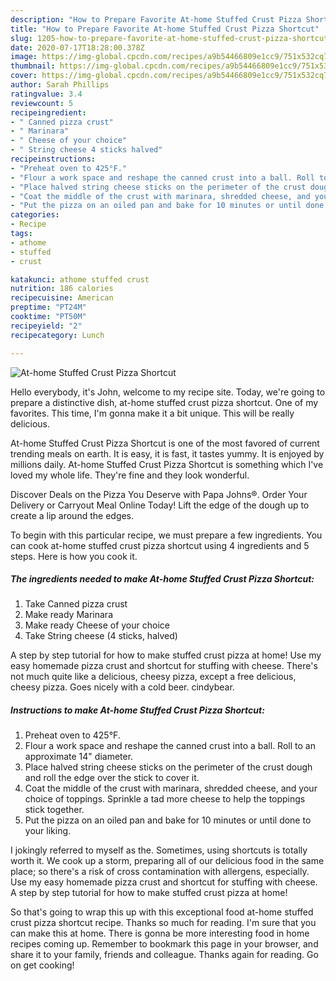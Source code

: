 ```yaml
---
description: "How to Prepare Favorite At-home Stuffed Crust Pizza Shortcut"
title: "How to Prepare Favorite At-home Stuffed Crust Pizza Shortcut"
slug: 1205-how-to-prepare-favorite-at-home-stuffed-crust-pizza-shortcut
date: 2020-07-17T18:28:00.378Z
image: https://img-global.cpcdn.com/recipes/a9b54466809e1cc9/751x532cq70/at-home-stuffed-crust-pizza-shortcut-recipe-main-photo.jpg
thumbnail: https://img-global.cpcdn.com/recipes/a9b54466809e1cc9/751x532cq70/at-home-stuffed-crust-pizza-shortcut-recipe-main-photo.jpg
cover: https://img-global.cpcdn.com/recipes/a9b54466809e1cc9/751x532cq70/at-home-stuffed-crust-pizza-shortcut-recipe-main-photo.jpg
author: Sarah Phillips
ratingvalue: 3.4
reviewcount: 5
recipeingredient:
- " Canned pizza crust"
- " Marinara"
- " Cheese of your choice"
- " String cheese 4 sticks halved"
recipeinstructions:
- "Preheat oven to 425°F."
- "Flour a work space and reshape the canned crust into a ball. Roll to an approximate 14&#34; diameter."
- "Place halved string cheese sticks on the perimeter of the crust dough and roll the edge over the stick to cover it."
- "Coat the middle of the crust with marinara, shredded cheese, and your choice of toppings. Sprinkle a tad more cheese to help the toppings stick together."
- "Put the pizza on an oiled pan and bake for 10 minutes or until done to your liking."
categories:
- Recipe
tags:
- athome
- stuffed
- crust

katakunci: athome stuffed crust 
nutrition: 186 calories
recipecuisine: American
preptime: "PT24M"
cooktime: "PT50M"
recipeyield: "2"
recipecategory: Lunch

---
```



![At-home Stuffed Crust Pizza Shortcut](https://img-global.cpcdn.com/recipes/a9b54466809e1cc9/751x532cq70/at-home-stuffed-crust-pizza-shortcut-recipe-main-photo.jpg)

Hello everybody, it's John, welcome to my recipe site. Today, we're going to prepare a distinctive dish, at-home stuffed crust pizza shortcut. One of my favorites. This time, I'm gonna make it a bit unique. This will be really delicious.

At-home Stuffed Crust Pizza Shortcut is one of the most favored of current trending meals on earth. It is easy, it is fast, it tastes yummy. It is enjoyed by millions daily. At-home Stuffed Crust Pizza Shortcut is something which I've loved my whole life. They're fine and they look wonderful.

Discover Deals on the Pizza You Deserve with Papa Johns®. Order Your Delivery or Carryout Meal Online Today! Lift the edge of the dough up to create a lip around the edges.


To begin with this particular recipe, we must prepare a few ingredients. You can cook at-home stuffed crust pizza shortcut using 4 ingredients and 5 steps. Here is how you cook it.

<!--inarticleads1-->

##### The ingredients needed to make At-home Stuffed Crust Pizza Shortcut:

1. Take  Canned pizza crust
1. Make ready  Marinara
1. Make ready  Cheese of your choice
1. Take  String cheese (4 sticks, halved)


A step by step tutorial for how to make stuffed crust pizza at home! Use my easy homemade pizza crust and shortcut for stuffing with cheese. There&#39;s not much quite like a delicious, cheesy pizza, except a free delicious, cheesy pizza. Goes nicely with a cold beer. cindybear. 

<!--inarticleads2-->

##### Instructions to make At-home Stuffed Crust Pizza Shortcut:

1. Preheat oven to 425°F.
1. Flour a work space and reshape the canned crust into a ball. Roll to an approximate 14&#34; diameter.
1. Place halved string cheese sticks on the perimeter of the crust dough and roll the edge over the stick to cover it.
1. Coat the middle of the crust with marinara, shredded cheese, and your choice of toppings. Sprinkle a tad more cheese to help the toppings stick together.
1. Put the pizza on an oiled pan and bake for 10 minutes or until done to your liking.


I jokingly referred to myself as the. Sometimes, using shortcuts is totally worth it. We cook up a storm, preparing all of our delicious food in the same place; so there&#39;s a risk of cross contamination with allergens, especially. Use my easy homemade pizza crust and shortcut for stuffing with cheese. A step by step tutorial for how to make stuffed crust pizza at home! 

So that's going to wrap this up with this exceptional food at-home stuffed crust pizza shortcut recipe. Thanks so much for reading. I'm sure that you can make this at home. There is gonna be more interesting food in home recipes coming up. Remember to bookmark this page in your browser, and share it to your family, friends and colleague. Thanks again for reading. Go on get cooking!
